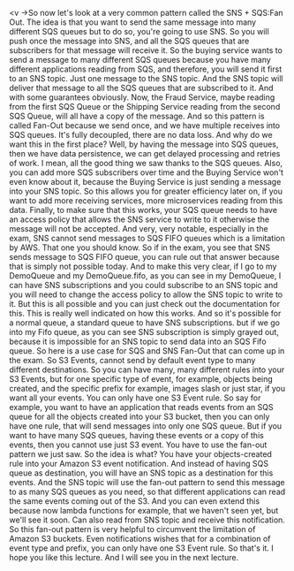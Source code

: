 
<v ->So now let's look at a very common pattern</v>
called the SNS + SQS:Fan Out.
The idea is that you want to send the same message
into many different SQS queues but to do so,
you're going to use SNS.
So you will push once the message into SNS,
and all the SQS queues that are subscribers
for that message will receive it.
So the buying service wants to send a message
to many different SQS queues because you have
many different applications reading from SQS,
and therefore, you will send it first to an SNS topic.
Just one message to the SNS topic.
And the SNS topic will deliver that message
to all the SQS queues that are subscribed to it.
And with some guarantees obviously.
Now, the Fraud Service, maybe reading
from the first SQS Queue or the Shipping Service
reading from the second SQS Queue,
will all have a copy of the message.
And so this pattern is called Fan-Out because we send once,
and we have multiple receives into SQS queues.
It's fully decoupled, there are no data loss.
And why do we want this in the first place?
Well, by having the message into SQS queues,
then we have data persistence,
we can get delayed processing and retries of work.
I mean, all the good thing we saw
thanks to the SQS queues.
Also, you can add more SQS subscribers over time
and the Buying Service won't even know about it,
because the Buying Service is just sending a message
into your SNS topic.
So this allows you for greater efficiency later on,
if you want to add more receiving services,
more microservices reading from this data.
Finally, to make sure that this works,
your SQS queue needs to have an access policy
that allows the SNS service to write to it
otherwise the message will not be accepted.
And very, very notable, especially in the exam,
SNS cannot send messages to SQS FIFO queues
which is a limitation by AWS.
That one you should know.
So if in the exam, you see that SNS sends message
to SQS FIFO queue, you can rule out that answer
because that is simply not possible today.
And to make this very clear,
if I go to my DemoQueue and my DemoQueue.fifo,
as you can see in my DemoQueue,
I can have SNS subscriptions and you could subscribe
to an SNS topic and you will need to
change the access policy to allow the SNS topic
to write to it.
But this is all possible
and you can just check out the documentation for this.
This is really well indicated on how this works.
And so it's possible for a normal queue, a standard queue
to have SNS subscriptions.
but if we go into my Fifo queue,
as you can see SNS subscription is simply grayed out,
because it is impossible for an SNS topic
to send data into an SQS Fifo queue.
So here is a use case for SQS and SNS Fan-Out
that can come up in the exam.
So S3 Events, cannot send by default event type
to many different destinations.
So you can have many, many different rules
into your S3 Events,
but for one specific type of event, for example,
objects being created, and the specific prefix for example,
images slash or just star, if you want all your events.
You can only have one S3 Event rule.
So say for example, you want to have an application
that reads events from an SQS queue for all the objects
created into your S3 bucket,
then you can only have one rule,
that will send messages into only one SQS queue.
But if you want to have many SQS queues,
having these events or a copy of this events,
then you cannot use just S3 event.
You have to use the fan-out pattern we just saw.
So the idea is what?
You have your objects-created rule
into your Amazon S3 event notification.
And instead of having SQS queue as destination,
you will have an SNS topic as a destination for this events.
And the SNS topic will use the fan-out pattern
to send this message to as many SQS queues as you need,
so that different applications
can read the same events coming out of the S3.
And you can even extend this because
now lambda functions for example,
that we haven't seen yet, but we'll see it soon.
Can also read from SNS topic and receive this notification.
So this fan-out pattern is very helpful to circumvent
the limitation of Amazon S3 buckets.
Even notifications wishes that for a combination
of event type and prefix,
you can only have one S3 Event rule.
So that's it.
I hope you like this lecture.
And I will see you in the next lecture.